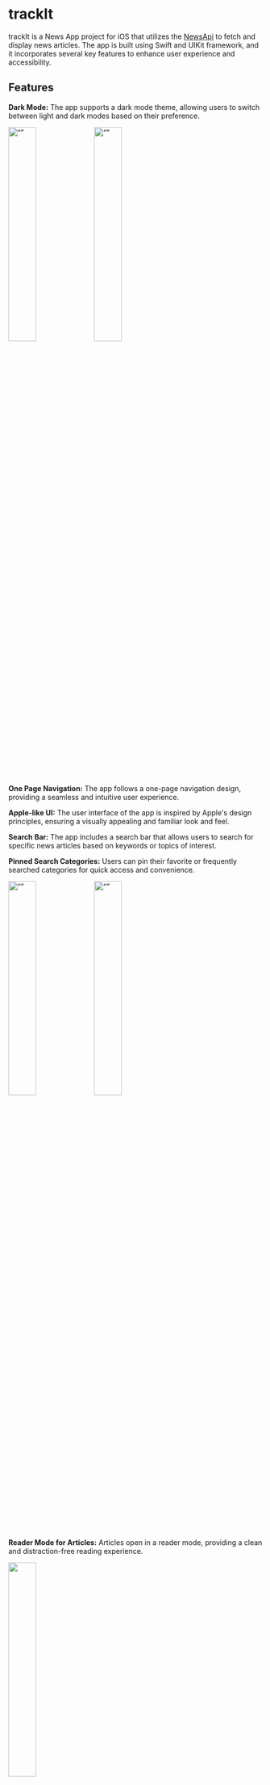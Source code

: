 # trackIt

trackIt is a News App project for iOS that utilizes the [NewsApi](https://newsapi.org) to fetch and display news articles. The app is built using Swift and UIKit framework, and it incorporates several key features to enhance user experience and accessibility.

## Features

**Dark Mode:** The app supports a dark mode theme, allowing users to switch between light and dark modes based on their preference. 
<p float="left">
<img src="https://user-images.githubusercontent.com/80788036/245092928-f9a8e735-7d18-4935-8a4d-06f7431ace30.png" alt= “” width="33%"/>
<img src="https://user-images.githubusercontent.com/80788036/245092899-ddde80e5-c67b-44e3-a176-ffa35a5db81a.png" alt= “” width="33%" />
</p>

**One Page Navigation:** The app follows a one-page navigation design, providing a seamless and intuitive user experience.

**Apple-like UI:** The user interface of the app is inspired by Apple's design principles, ensuring a visually appealing and familiar look and feel.

**Search Bar:** The app includes a search bar that allows users to search for specific news articles based on keywords or topics of interest.

**Pinned Search Categories:** Users can pin their favorite or frequently searched categories for quick access and convenience.
<p float="left">
<img src="https://user-images.githubusercontent.com/80788036/245103011-a9ea0499-4611-48ed-98d7-fd2e62510095.png" alt= “” width="33%"/>
<img src="https://user-images.githubusercontent.com/80788036/245103053-f1cc2ab0-b00b-4649-90e0-fea1c63c0fed.png" alt= “” width="33%" />
</p>

**Reader Mode for Articles:** Articles open in a reader mode, providing a clean and distraction-free reading experience. 

<img src="https://user-images.githubusercontent.com/80788036/245092979-bed6f5db-fad4-466b-8daa-dc07af2d9df7.png" width="33%">


## Installation

To run the News App project on your iOS device or simulator, follow these steps:

Clone the repository to your local machine.
Open the project in Xcode.
Ensure you have the necessary dependencies and frameworks installed.
Build and run the app on your desired iOS device or simulator.
Please note that you may need to provide your own API key for the News API in order to fetch the news articles successfully. Make sure to update the relevant code with your API key.

## Requirements

Xcode 12.0 or later

Swift 5.0 or later

iOS 13.0 or later


## Credits

The News App project utilizes the News API (http://newsapi.org) to fetch news articles. The design inspiration for the Apple-like UI comes from Apple's official design guidelines and principles.

## License

This project is licensed under the MIT License. Feel free to modify and use it according to your needs.
